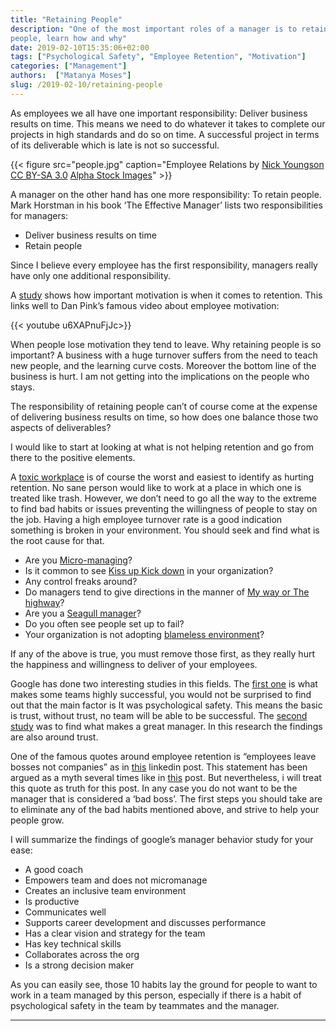 ```yaml
---
title: "Retaining People"
description: "One of the most important roles of a manager is to retain his
people, learn how and why"
date: 2019-02-10T15:35:06+02:00
tags: ["Psychological Safety", "Employee Retention", "Motivation"]
categories: ["Management"]
authors:  ["Matanya Moses"]
slug: /2019-02-10/retaining-people
---
```


As employees we all have one important responsibility: Deliver business results on time. This means we need to do whatever it takes to complete our projects in high standards and do so on time. A successful project in terms of its deliverable which is late is not so successful.

{{< figure src="people.jpg" caption="Employee Relations by [Nick Youngson](http://www.nyphotographic.com/) [CC BY-SA 3.0](http://creativecommons.org/licenses/by-sa/3.0/) [Alpha Stock Images](http://alphastockimages.com/)" >}}

A manager on the other hand has one more responsibility: To retain people. Mark Horstman in his book ‘The Effective Manager’ lists two responsibilities for managers:

- Deliver business results on time
- Retain people

Since I believe every employee has the first responsibility, managers really have only one additional responsibility.

A [study](https://s3.amazonaws.com/academia.edu.documents/40084558/Review_of_Employee_Motivation_Theories_-_JOurnal_of_Aerican_Academy_of_Business.pdf?AWSAccessKeyId=AKIAIWOWYYGZ2Y53UL3A&Expires=1549790410&Signature=w4DCQDhMe1aoOI%2FQ4qc0TcZ97z8%3D&response-content-disposition=inline%3B%20filename%3DReview_of_Employee_Motivation_Theories_-.pdf) shows how important motivation is when it comes to retention. This links well to Dan Pink’s famous video about employee motivation:

{{< youtube u6XAPnuFjJc>}}

When people lose motivation they tend to leave. Why retaining people is so important? A business with a huge turnover suffers from the need to teach new people, and the learning curve costs. Moreover the bottom line of the business is hurt. I am not getting into the implications on the people who stays.

The responsibility of retaining people can’t of course come at the expense of delivering business results on time, so how does one balance those two aspects of deliverables?

I would like to start at looking at what is not helping retention and go from there to the positive elements.

A [toxic workplace](https://en.wikipedia.org/wiki/Toxic_workplace) is of course the worst and easiest to identify as hurting retention. No sane person would like to work at a place in which one is treated like trash. However, we don’t need to go all the way to the extreme to find bad habits or issues preventing the willingness of people to stay on the job. Having a high employee turnover rate is a good indication something is broken in your environment. You should seek and find what is the root cause for that.

- Are you [Micro-managing](https://en.wikipedia.org/wiki/Micromanagement)?
- Is it common to see [Kiss up Kick down](https://en.wikipedia.org/wiki/Kiss_up_kick_down) in your organization?
- Any control freaks around?
- Do managers tend to give directions in the manner of [My way or The highway](https://en.wikipedia.org/wiki/My_way_or_the_highway)?
- Are you a [Seagull manager](https://en.wikipedia.org/wiki/Seagull_manager)?
- Do you often see people set up to fail?
- Your organization is not adopting [blameless environment](https://medium.com/zendesk-engineering/blameless-culture-21662ab9118c)?

If any of the above is true, you must remove those first, as they really hurt the happiness and willingness to deliver of your employees.

Google has done two interesting studies in this fields. The [first one](https://www.nytimes.com/2016/02/28/magazine/what-google-learned-from-its-quest-to-build-the-perfect-team.html?smid=pl-share) is what makes some teams highly successful, you would not be surprised to find out that the main factor is It was psychological safety. This means the basic is trust, without trust, no team will be able to be successful. The [second study](https://rework.withgoogle.com/guides/managers-identify-what-makes-a-great-manager/steps/learn-about-googles-manager-research/) was to find what makes a great manager. In this research the findings are also around trust.

One of the famous quotes around employee retention is “employees leave bosses not companies” as in [this](https://www.linkedin.com/pulse/employees-leave-bosses-companies-nakul-rajput/) linkedin post. This statement has been argued as a myth several times like in [this](https://blog.cultureamp.com/blog/the-biggest-lie-in-hr-people-quit-managers) post. But nevertheless, i will treat this quote as truth for this post. In any case you do not want to be the manager that is considered a ‘bad boss’. The first steps you should take are to eliminate any of the bad habits mentioned above, and strive to help your people grow.

I will summarize the findings of google’s manager behavior study for your ease:

- A good coach
- Empowers team and does not micromanage
- Creates an inclusive team environment
- Is productive
- Communicates well
- Supports career development and discusses performance
- Has a clear vision and strategy for the team
- Has key technical skills
- Collaborates across the org
- Is a strong decision maker

As you can easily see, those 10 habits lay the ground for people to want to work in a team managed by this person, especially if there is a habit of psychological safety in the team by teammates and the manager.

---
